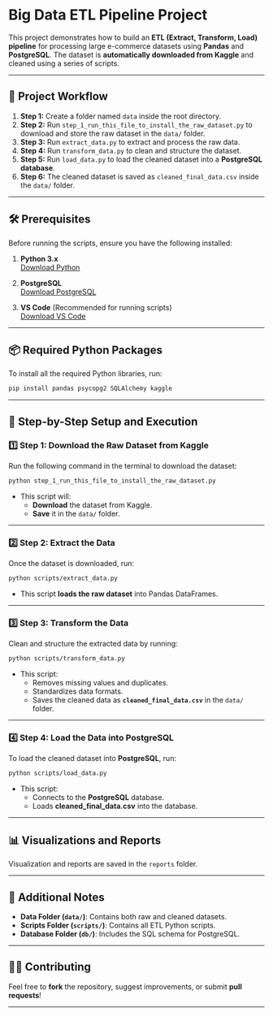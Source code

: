 # **Big Data ETL Pipeline Project**

This project demonstrates how to build an **ETL (Extract, Transform, Load) pipeline** for processing large e-commerce datasets using **Pandas** and **PostgreSQL**. The dataset is **automatically downloaded from Kaggle** and cleaned using a series of scripts.

---

## **📌 Project Workflow**
1. **Step 1:** Create a folder named `data` inside the root directory.
1. **Step 2:** Run `step_1_run_this_file_to_install_the_raw_dataset.py` to download and store the raw dataset in the `data/` folder.
2. **Step 3:** Run `extract_data.py` to extract and process the raw data.
3. **Step 4:** Run `transform_data.py` to clean and structure the dataset.
4. **Step 5:** Run `load_data.py` to load the cleaned dataset into a **PostgreSQL database**.
5. **Step 6:** The cleaned dataset is saved as `cleaned_final_data.csv` inside the `data/` folder.

---

## **🛠 Prerequisites**

Before running the scripts, ensure you have the following installed:

1. **Python 3.x**  
   [Download Python](https://www.python.org/downloads/)

2. **PostgreSQL**  
   [Download PostgreSQL](https://www.postgresql.org/download/)

3. **VS Code** (Recommended for running scripts)  
   [Download VS Code](https://code.visualstudio.com/download)

---

## **📦 Required Python Packages**

To install all the required Python libraries, run:

```bash
pip install pandas psycopg2 SQLAlchemy kaggle
```

---

## **🚀 Step-by-Step Setup and Execution**

### **1️⃣ Step 1: Download the Raw Dataset from Kaggle**
Run the following command in the terminal to download the dataset:

```bash
python step_1_run_this_file_to_install_the_raw_dataset.py
```

- This script will:
  - **Download** the dataset from Kaggle.
  - **Save** it in the `data/` folder.

---

### **2️⃣ Step 2: Extract the Data**
Once the dataset is downloaded, run:

```bash
python scripts/extract_data.py
```

- This script **loads the raw dataset** into Pandas DataFrames.

---

### **3️⃣ Step 3: Transform the Data**
Clean and structure the extracted data by running:

```bash
python scripts/transform_data.py
```

- This script:
  - Removes missing values and duplicates.
  - Standardizes data formats.
  - Saves the cleaned data as **`cleaned_final_data.csv`** in the `data/` folder.

---

### **4️⃣ Step 4: Load the Data into PostgreSQL**
To load the cleaned dataset into **PostgreSQL**, run:

```bash
python scripts/load_data.py
```

- This script:
  - Connects to the **PostgreSQL** database.
  - Loads **cleaned_final_data.csv** into the database.

---

## **📊 Visualizations and Reports**
Visualization and reports are saved in the `reports` folder.

---

## **📌 Additional Notes**
- **Data Folder (`data/`)**: Contains both raw and cleaned datasets.
- **Scripts Folder (`scripts/`)**: Contains all ETL Python scripts.
- **Database Folder (`db/`)**: Includes the SQL schema for PostgreSQL.

---

## **👨‍💻 Contributing**
Feel free to **fork** the repository, suggest improvements, or submit **pull requests**!

---

